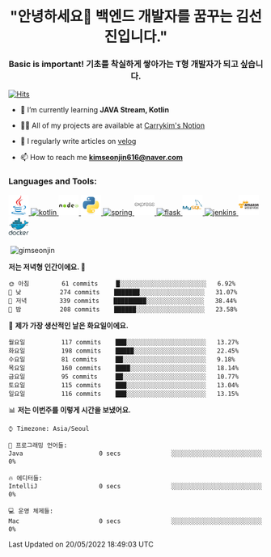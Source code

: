 <h1 align="center">"안녕하세요👋 백엔드 개발자를 꿈꾸는 김선진입니다."</h1>
<h3 align="center">Basic is important! 기초를 착실하게 쌓아가는 T형 개발자가 되고 싶습니다.</h3>

[![Hits](https://hits.seeyoufarm.com/api/count/incr/badge.svg?url=https%3A%2F%2Fgithub.com%2Fgimseonjin&count_bg=%2318BFE5&title_bg=%23555555&icon=ko-fi.svg&icon_color=%23E7E7E7&title=hits&edge_flat=false)](https://hits.seeyoufarm.com)

- 🌱 I’m currently learning **JAVA Stream, Kotlin**

- 👨‍💻 All of my projects are available at [Carrykim's Notion](https://elderly-gruyere-ed2.notion.site/0-a2fe0ade7c354a749153cd7544fbd685)

- 📝 I regularly write articles on [velog](https://velog.io/@carrykim)

- 📫 How to reach me **kimseonjin616@naver.com**

<p align="left">
</p>

<h3 align="left">Languages and Tools:</h3>
<p align="left"> <a href="https://www.java.com" target="_blank" rel="noreferrer"> <img src="https://raw.githubusercontent.com/devicons/devicon/master/icons/java/java-original.svg" alt="java" width="40" height="40"/> </a><a href="https://kotlinlang.org" target="_blank" rel="noreferrer"> <img src="https://www.vectorlogo.zone/logos/kotlinlang/kotlinlang-icon.svg" alt="kotlin" width="40" height="40"/> </a> <a href="https://nodejs.org" target="_blank" rel="noreferrer"> <img src="https://raw.githubusercontent.com/devicons/devicon/master/icons/nodejs/nodejs-original-wordmark.svg" alt="nodejs" width="40" height="40"/> </a> <a href="https://www.python.org" target="_blank" rel="noreferrer"> <img src="https://raw.githubusercontent.com/devicons/devicon/master/icons/python/python-original.svg" alt="python" width="40" height="40"/> </a> <a href="https://spring.io/" target="_blank" rel="noreferrer"> <img src="https://www.vectorlogo.zone/logos/springio/springio-icon.svg" alt="spring" width="40" height="40"/> </a><a href="https://expressjs.com" target="_blank" rel="noreferrer"> <img src="https://raw.githubusercontent.com/devicons/devicon/master/icons/express/express-original-wordmark.svg" alt="express" width="40" height="40"/> </a> <a href="https://flask.palletsprojects.com/" target="_blank" rel="noreferrer"> <img src="https://www.vectorlogo.zone/logos/pocoo_flask/pocoo_flask-icon.svg" alt="flask" width="40" height="40"/> </a>  <a href="https://www.mysql.com/" target="_blank" rel="noreferrer"> <img src="https://raw.githubusercontent.com/devicons/devicon/master/icons/mysql/mysql-original-wordmark.svg" alt="mysql" width="40" height="40"/> </a> <a href="https://www.jenkins.io" target="_blank" rel="noreferrer"> <img src="https://www.vectorlogo.zone/logos/jenkins/jenkins-icon.svg" alt="jenkins" width="40" height="40"/> </a>  <a href="https://aws.amazon.com" target="_blank" rel="noreferrer"> <img src="https://raw.githubusercontent.com/devicons/devicon/master/icons/amazonwebservices/amazonwebservices-original-wordmark.svg" alt="aws" width="40" height="40"/> </a> <a href="https://www.docker.com/" target="_blank" rel="noreferrer"> <img src="https://raw.githubusercontent.com/devicons/devicon/master/icons/docker/docker-original-wordmark.svg" alt="docker" width="40" height="40"/> </a>   </p>


<p>&nbsp;<img align="center" src="https://github-readme-stats.vercel.app/api?username=gimseonjin&show_icons=true&locale=en" alt="gimseonjin" /></p>



<!--START_SECTION:waka-->
**저는 저녁형 인간이에요. 🦉** 

```text
🌞 아침         61 commits     █░░░░░░░░░░░░░░░░░░░░░░░░   6.92% 
🌆 낮　         274 commits    ███████░░░░░░░░░░░░░░░░░░   31.07% 
🌃 저녁         339 commits    █████████░░░░░░░░░░░░░░░░   38.44% 
🌙 밤　         208 commits    ██████░░░░░░░░░░░░░░░░░░░   23.58%

```
📅 **제가 가장 생산적인 날은 화요일이에요.** 

```text
월요일          117 commits    ███░░░░░░░░░░░░░░░░░░░░░░   13.27% 
화요일          198 commits    █████░░░░░░░░░░░░░░░░░░░░   22.45% 
수요일          81 commits     ██░░░░░░░░░░░░░░░░░░░░░░░   9.18% 
목요일          160 commits    ████░░░░░░░░░░░░░░░░░░░░░   18.14% 
금요일          95 commits     ██░░░░░░░░░░░░░░░░░░░░░░░   10.77% 
토요일          115 commits    ███░░░░░░░░░░░░░░░░░░░░░░   13.04% 
일요일          116 commits    ███░░░░░░░░░░░░░░░░░░░░░░   13.15%

```


📊 **저는 이번주를 이렇게 시간을 보냈어요.** 

```text
⌚︎ Timezone: Asia/Seoul

💬 프로그래밍 언어들: 
Java                     0 secs              ░░░░░░░░░░░░░░░░░░░░░░░░░   0%

🔥 에디터들: 
IntelliJ                 0 secs              ░░░░░░░░░░░░░░░░░░░░░░░░░   0%

💻 운영 체제들: 
Mac                      0 secs              ░░░░░░░░░░░░░░░░░░░░░░░░░   0%

```


 Last Updated on 20/05/2022 18:49:03 UTC
<!--END_SECTION:waka-->
